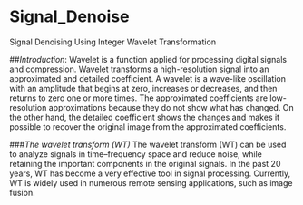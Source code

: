 # Signal_Denoise
Signal Denoising Using Integer Wavelet Transformation


##*Introduction*:
Wavelet is a function applied for processing digital signals and compression. Wavelet transforms a high-resolution signal into an approximated and detailed coefficient.
A wavelet is a wave-like oscillation with an amplitude that begins at zero, increases or decreases, and then returns to zero one or more times.
The approximated coefficients are low-resolution approximations because they do not show what has changed. On the other hand, the detailed coefficient shows the changes and makes it possible to recover the original image from the approximated coefficients.

###*The wavelet transform (WT)*
The wavelet transform (WT) can be used to analyze signals in time–frequency space and reduce noise, while retaining the important components in the original signals. In the past 20 years, WT has become a very effective tool in signal processing. Currently, WT is widely used in numerous remote sensing applications, such as image fusion.
